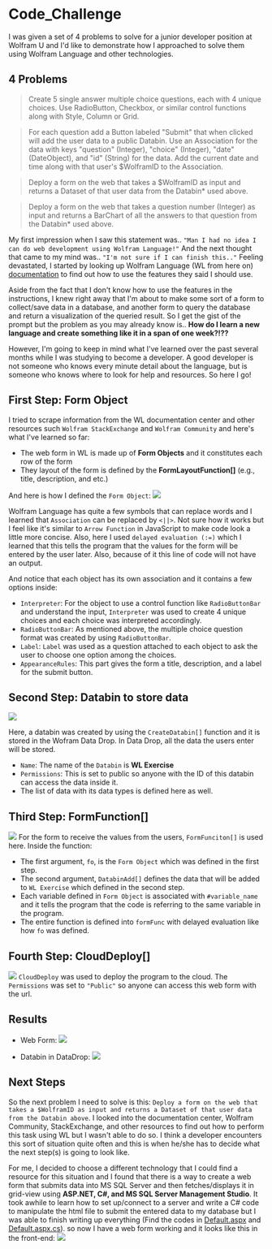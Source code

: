 # Code_Challenge

I was given a set of 4 problems to solve for a junior developer position at Wolfram U and I'd like to demonstrate how I approached to solve them using Wolfram Language and other technologies.

## 4 Problems

> Create 5 single answer multiple choice questions, each with 4 unique choices. Use RadioButton, Checkbox, or similar control functions along with Style, Column or Grid.

> For each question add a Button labeled "Submit" that when clicked will add the user data to a public Databin. Use an Association for the data with keys "question" (Integer), "choice" (Integer), "date" (DateObject), and "id" (String) for the data. Add the current date and time along with that user's $WolframID to the Association.

> Deploy a form on the web that takes a $WolframID as input and returns a Dataset of that user data from the Databin\* used above.

> Deploy a form on the web that takes a question number (Integer) as input and returns a BarChart of all the answers to that question from the Databin\* used above.

My first impression when I saw this statement was.. `"Man I had no idea I can do web development using Wolfram Language!"` And the next thought that came to my mind was.. `"I'm not sure if I can finish this.."` Feeling devastated, I started by looking up Wolfram Language (WL from here on) [documentation]("https://reference.wolfram.com/language/") to find out how to use the features they said I should use.

Aside from the fact that I don't know how to use the features in the instructions, I knew right away that I'm about to make some sort of a form to collect/save data in a database, and another form to query the database and return a visualization of the queried result. So I get the gist of the prompt but the problem as you may already know is.. **How do I learn a new language and create something like it in a span of one week?!??**

However, I'm going to keep in mind what I've learned over the past several months while I was studying to become a developer. A good developer is not someone who knows every minute detail about the language, but is someone who knows where to look for help and resources. So here I go!

## First Step: Form Object

I tried to scrape information from the WL documentation center and other resources such `Wolfram StackExchange` and `Wolfram Community` and here's what I've learned so far:

- The web form in WL is made up of **Form Objects** and it constitutes each row of the form
- They layout of the form is defined by the **FormLayoutFunction[]** (e.g., title, description, and etc.)

And here is how I defined the `Form Object`:
![](Resources/formObject.png)

Wolfram Language has quite a few symbols that can replace words and I learned that `Association` can be replaced by `<||>`. Not sure how it works but I feel like it's similar to `Arrow Function` in JavaScript to make code look a little more concise. Also, here I used `delayed evaluation (:=)` which I learned that this tells the program that the values for the form will be entered by the user later. Also, because of it this line of code will not have an output.

And notice that each object has its own association and it contains a few options inside:

- `Interpreter`: For the object to use a control function like `RadioButtonBar` and understand the input, `Interpreter` was used to create 4 unique choices and each choice was interpreted accordingly.
- `RadioButtonBar`: As mentioned above, the multiple choice question format was created by using `RadioButtonBar`.
- `Label`: `Label` was used as a question attached to each object to ask the user to choose one option among the choices.
- `AppearanceRules`: This part gives the form a title, description, and a label for the submit button.

## Second Step: Databin to store data

![](Resources/CreateDataBin.png)

Here, a databin was created by using the `CreateDatabin[]` function and it is stored in the Wofram Data Drop. In Data Drop, all the data the users enter will be stored.

- `Name`: The name of the `Databin` is **WL Exercise**
- `Permissions`: This is set to public so anyone with the ID of this databin can access the data inside it.
- The list of data with its data types is defined here as well.

## Third Step: FormFunction[]

![](Resources/formFunction.png)
For the form to receive the values from the users, `FormFunciton[]` is used here. Inside the function:

- The first argument, `fo`, is the `Form Object` which was defined in the first step.
- The second argument, `DatabinAdd[]` defines the data that will be added to `WL Exercise` which defined in the second step.
- Each variable defined in `Form Object` is associated with `#variable_name` and it tells the program that the code is referring to the same variable in the program.
- The entire function is defined into `formFunc` with delayed evaluation like how `fo` was defined.

## Fourth Step: CloudDeploy[]

![](Resources/CloudDeploy.png)
`CloudDeploy` was used to deploy the program to the cloud. The `Permissions` was set to `"Public"` so anyone can access this web form with the url.

## Results

- Web Form:
  ![](Resources/WebForm.png)

- Databin in DataDrop:
  ![](Resources/DataDrop.png)

## Next Steps

So the next problem I need to solve is this: `Deploy a form on the web that takes a $WolframID as input and returns a Dataset of that user data from the Databin above`. I looked into the documentation center, Wolfram Community, StackExchange, and other resources to find out how to perform this task using WL but I wasn't able to do so. I think a developer encounters this sort of situation quite often and this is when he/she has to decide what the next step(s) is going to look like.

For me, I decided to choose a different technology that I could find a resource for this situation and I found that there is a way to create a web form that submits data into MS SQL Server and then fetches/displays it in grid-view using **ASP.NET, C#, and MS SQL Server Management Studio**. It took awhile to learn how to set up/connect to a server and write a C# code to manipulate the html file to submit the entered data to my database but I was able to finish writing up everything (Find the codes in [Default.aspx](https://github.com/wonhee3472/Code_Challenge/blob/main/Default.aspx) and [Default.aspx.cs](https://github.com/wonhee3472/Code_Challenge/blob/main/Default.aspx.cs)). so now I have a web form working and it looks like this in the front-end:
![](Resources/aspx_webform.png)
